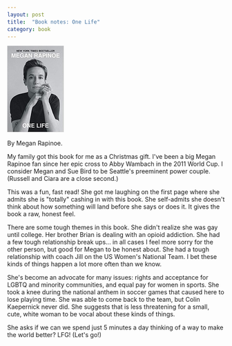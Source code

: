 ```yaml
---
layout: post
title:  "Book notes: One Life"
category: book
---
```


![Book cover](/assets/one-life.jpg)

By Megan Rapinoe.

My family got this book for me as a Christmas gift. I've been a big Megan Rapinoe fan since her epic cross to Abby Wambach in the 2011 World Cup. I consider Megan and Sue Bird to be Seattle's preeminent power couple. (Russell and Ciara are a close second.)

This was a fun, fast read! She got me laughing on the first page where she admits she is "totally" cashing in with this book. She self-admits she doesn't think about how something will land before she says or does it. It gives the book a raw, honest feel.

There are some tough themes in this book. She didn't realize she was gay until college. Her brother Brian is dealing with an opioid addiction. She had a few tough relationship break ups... in all cases I feel more sorry for the other person, but good for Megan to be honest about. She had a tough relationship with coach Jill on the US Women's National Team. I bet these kinds of things happen a lot more often than we know.

She's become an advocate for many issues: rights and acceptance for LGBTQ and minority communities, and equal pay for women in sports. She took a knee during the national anthem in soccer games that caused here to lose playing time. She was able to come back to the team, but Colin Kaepernick never did. She suggests that is less threatening for a small, cute, white woman to be vocal about these kinds of things.

She asks if we can we spend just 5 minutes a day thinking of a way to make the world better? LFG! (Let's go!)

